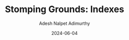 ---
layout: post
title: "Stomping Grounds: Indexes"
date: 2024-06-04
state: Draft
tags:
  - Database
  - Index
tips:
  - <img class="twemoji" src="../assets/img/emoji/warning.svg" alt=""> WIP
author: Adesh Nalpet Adimurthy
category: System Wisdom
---